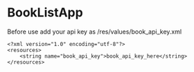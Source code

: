 # BookListApp

Before use add your api key as /res/values/book_api_key.xml

    <?xml version="1.0" encoding="utf-8"?>
    <resources>
        <string name="book_api_key">book_api_key_here</string>
    </resources>
